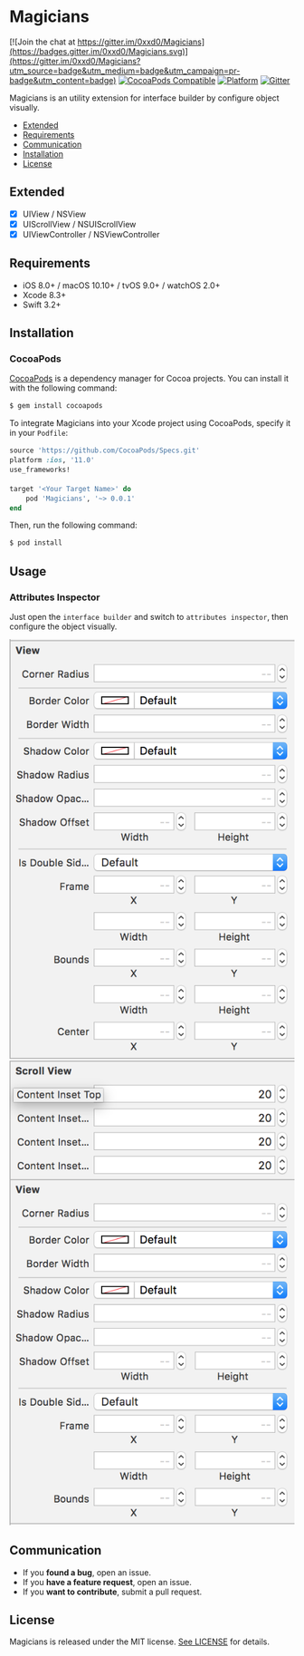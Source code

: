 # Magicians

[![Join the chat at https://gitter.im/0xxd0/Magicians](https://badges.gitter.im/0xxd0/Magicians.svg)](https://gitter.im/0xxd0/Magicians?utm_source=badge&utm_medium=badge&utm_campaign=pr-badge&utm_content=badge)
[![CocoaPods Compatible](https://img.shields.io/cocoapods/v/Magicians.svg)](https://img.shields.io/cocoapods/v/Magicians.svg)
[![Platform](https://img.shields.io/cocoapods/p/Magicians.svg?style=flat)](https://alamofire.github.io/Magicians)
[![Gitter](https://badges.gitter.im/0xxd0/Magicians.svg)](https://gitter.im/0xxd0/Magicians?utm_source=badge&utm_medium=badge&utm_campaign=pr-badge)


Magicians is an utility extension for interface builder by configure object visually. 


- [Extended](#extended)
- [Requirements](#requirements)
- [Communication](#communication)
- [Installation](#installation)
- [License](#license)

## Extended 

- [x] UIView / NSView
- [x] UIScrollView / NSUIScrollView
- [x] UIViewController / NSViewController

## Requirements

- iOS 8.0+ / macOS 10.10+ / tvOS 9.0+ / watchOS 2.0+
- Xcode 8.3+
- Swift 3.2+

## Installation

### CocoaPods

[CocoaPods](http://cocoapods.org) is a dependency manager for Cocoa projects. You can install it with the following command:

```bash
$ gem install cocoapods
```

To integrate Magicians into your Xcode project using CocoaPods, specify it in your `Podfile`:

```ruby
source 'https://github.com/CocoaPods/Specs.git'
platform :ios, '11.0'
use_frameworks!

target '<Your Target Name>' do
    pod 'Magicians', '~> 0.0.1'
end
```

Then, run the following command:

```bash
$ pod install
```

## Usage

### Attributes Inspector

Just open the `interface builder` and switch to `attributes inspector`, then configure the object visually.

![Magicians](https://raw.githubusercontent.com/0xxd0/Magicians/master/screenshots/UIView.png)
![Magicians](https://raw.githubusercontent.com/0xxd0/Magicians/master/screenshots/UIScrollView.png)


## Communication

- If you **found a bug**, open an issue.
- If you **have a feature request**, open an issue.
- If you **want to contribute**, submit a pull request.

## License

Magicians is released under the MIT license. [See LICENSE](https://github.com/Alchemistxxd/Magicians/blob/master/LICENSE) for details.
